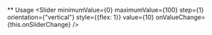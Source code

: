 ** Usage
<Slider 
  minimumValue={0} 
  maximumValue={100} 
  step={1} 
  orientation={"vertical"} 
  style={{flex: 1}}
  value={10}
  onValueChange={this.onSliderChange}
/>